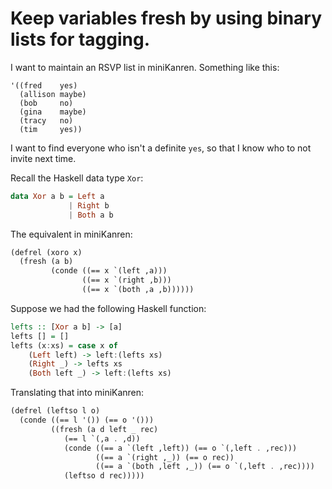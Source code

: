 # Keep variables fresh by using binary lists for tagging.

I want to maintain an RSVP list in miniKanren. Something like this:

```
'((fred    yes)
  (allison maybe)
  (bob     no)
  (gina    maybe)
  (tracy   no)
  (tim     yes))
```

I want to find everyone who isn't a definite `yes`, so that I know who to not invite next time.


Recall the Haskell data type `Xor`:

```haskell
data Xor a b = Left a
             | Right b
             | Both a b
```

The equivalent in miniKanren:

```scheme
(defrel (xoro x)
  (fresh (a b)
         (conde ((== x `(left ,a)))
                ((== x `(right ,b)))
                ((== x `(both ,a ,b))))))
```

Suppose we had the following Haskell function:

```haskell
lefts :: [Xor a b] -> [a]
lefts [] = []
lefts (x:xs) = case x of
    (Left left) -> left:(lefts xs)
    (Right _) -> lefts xs
    (Both left _) -> left:(lefts xs)
```

Translating that into miniKanren:

```scheme
(defrel (leftso l o)
  (conde ((== l '()) (== o '()))
         ((fresh (a d left _ rec)
            (== l `(,a . ,d))
            (conde ((== a `(left ,left)) (== o `(,left . ,rec)))
                   ((== a `(right ,_)) (== o rec))
                   ((== a `(both ,left ,_)) (== o `(,left . ,rec))))
            (leftso d rec)))))
```
